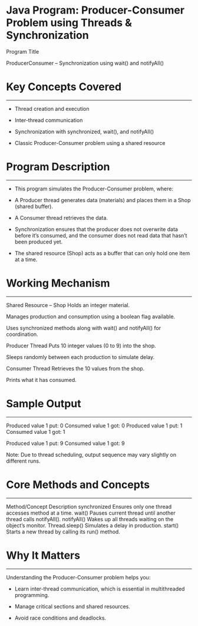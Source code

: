 # Java Program: Producer-Consumer Problem using Threads & Synchronization

Program Title

ProducerConsumer – Synchronization using wait() and notifyAll()



# Key Concepts Covered
----------------------
* Thread creation and execution

* Inter-thread communication

* Synchronization with synchronized, wait(), and notifyAll()

* Classic Producer-Consumer problem using a shared resource



# Program Description
---------------------
* This program simulates the Producer-Consumer problem, where:

* A Producer thread generates data (materials) and places them in a Shop (shared buffer).

* A Consumer thread retrieves the data.

* Synchronization ensures that the producer does not overwrite data before it’s consumed, and the consumer does not read data that hasn’t been produced yet.

* The shared resource (Shop) acts as a buffer that can only hold one item at a time.



# Working Mechanism
-------------------
Shared Resource – Shop
Holds an integer material.

Manages production and consumption using a boolean flag available.

Uses synchronized methods along with wait() and notifyAll() for coordination.

Producer Thread
Puts 10 integer values (0 to 9) into the shop.

Sleeps randomly between each production to simulate delay.

Consumer Thread
Retrieves the 10 values from the shop.

Prints what it has consumed.



# Sample Output
---------------
Produced value 1 put: 0
Consumed value 1 got: 0
Produced value 1 put: 1
Consumed value 1 got: 1

Produced value 1 put: 9
Consumed value 1 got: 9

Note: Due to thread scheduling, output sequence may vary slightly on different runs.



# Core Methods and Concepts
---------------------------
Method/Concept	Description
synchronized	Ensures only one thread accesses method at a time.
wait()	Pauses current thread until another thread calls notifyAll().
notifyAll()	Wakes up all threads waiting on the object’s monitor.
Thread.sleep()	Simulates a delay in production.
start()	Starts a new thread by calling its run() method.



# Why It Matters
----------------

Understanding the Producer-Consumer problem helps you:

* Learn inter-thread communication, which is essential in multithreaded programming.

* Manage critical sections and shared resources.

* Avoid race conditions and deadlocks.
